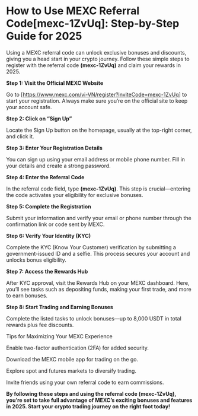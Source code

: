 # How to Use MEXC Referral Code[mexc-1ZvUq]: Step-by-Step Guide for 2025

Using a MEXC referral code can unlock exclusive bonuses and discounts, giving you a head start in your crypto journey. Follow these simple steps to register with the referral code 
**(mexc-1ZvUq)** and claim your rewards in 2025.

**Step 1: Visit the Official MEXC Website**

Go to [https://www.mexc.com/vi-VN/register?inviteCode=mexc-1ZvUq] to start your registration. Always make sure you’re on the official site to keep your account safe.

**Step 2: Click on “Sign Up”**

Locate the Sign Up button on the homepage, usually at the top-right corner, and click it.

**Step 3: Enter Your Registration Details**

You can sign up using your email address or mobile phone number. Fill in your details and create a strong password.

**Step 4: Enter the Referral Code**

In the referral code field, type **(mexc-1ZvUq)**. This step is crucial—entering the code activates your eligibility for exclusive bonuses.

**Step 5: Complete the Registration**

Submit your information and verify your email or phone number through the confirmation link or code sent by MEXC.

**Step 6: Verify Your Identity (KYC)**

Complete the KYC (Know Your Customer) verification by submitting a government-issued ID and a selfie. This process secures your account and unlocks bonus eligibility.

**Step 7: Access the Rewards Hub**

After KYC approval, visit the Rewards Hub on your MEXC dashboard. Here, you’ll see tasks such as depositing funds, making your first trade, and more to earn bonuses.

**Step 8: Start Trading and Earning Bonuses**

Complete the listed tasks to unlock bonuses—up to 8,000 USDT in total rewards plus fee discounts.

Tips for Maximizing Your MEXC Experience

Enable two-factor authentication (2FA) for added security.

Download the MEXC mobile app for trading on the go.

Explore spot and futures markets to diversify trading.

Invite friends using your own referral code to earn commissions.

**By following these steps and using the referral code **(mexc-1ZvUq)**, you’re set to take full advantage of MEXC’s exciting bonuses and features in 2025. Start your crypto trading journey on the right foot today!**

